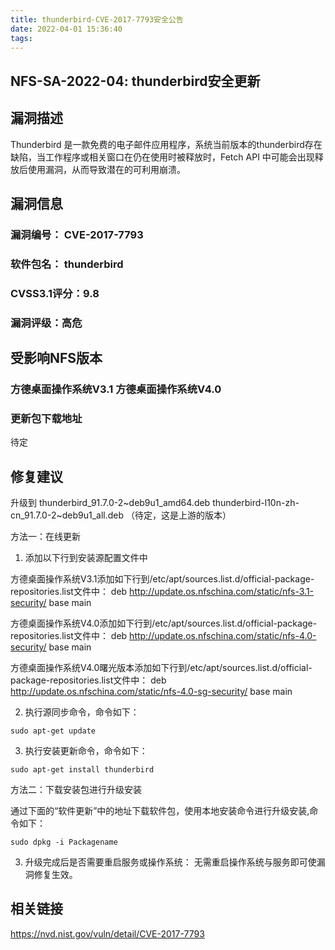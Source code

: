 ```yaml
---
title: thunderbird-CVE-2017-7793安全公告
date: 2022-04-01 15:36:40
tags:
---
```


## NFS-SA-2022-04: thunderbird安全更新

## 漏洞描述

Thunderbird 是一款免费的电子邮件应用程序，系统当前版本的thunderbird存在缺陷，当工作程序或相关窗口在仍在使用时被释放时，Fetch API 中可能会出现释放后使用漏洞，从而导致潜在的可利用崩溃。

## 漏洞信息

###    漏洞编号： CVE-2017-7793

###    软件包名： thunderbird

###    CVSS3.1评分：9.8

###    漏洞评级：高危

## 受影响NFS版本

###    方德桌面操作系统V3.1   方德桌面操作系统V4.0

### 更新包下载地址

待定

## 修复建议

升级到 thunderbird_91.7.0-2~deb9u1_amd64.deb  thunderbird-l10n-zh-cn_91.7.0-2~deb9u1_all.deb （待定，这是上游的版本）

方法一：在线更新

1. 添加以下行到安装源配置文件中

方德桌面操作系统V3.1添加如下行到/etc/apt/sources.list.d/official-package-repositories.list文件中：
deb http://update.os.nfschina.com/static/nfs-3.1-security/ base main

方德桌面操作系统V4.0添加如下行到/etc/apt/sources.list.d/official-package-repositories.list文件中：
deb http://update.os.nfschina.com/static/nfs-4.0-security/ base main

方德桌面操作系统V4.0曙光版本添加如下行到/etc/apt/sources.list.d/official-package-repositories.list文件中：
deb http://update.os.nfschina.com/static/nfs-4.0-sg-security/ base main

2. 执行源同步命令，命令如下：

```
sudo apt-get update
```

3. 执行安装更新命令，命令如下：

```
sudo apt-get install thunderbird
```

方法二：下载安装包进行升级安装

通过下面的“软件更新”中的地址下载软件包，使用本地安装命令进行升级安装,命令如下：

```
sudo dpkg -i Packagename
```

3. 升级完成后是否需要重启服务或操作系统：
   无需重启操作系统与服务即可使漏洞修复生效。

## 相关链接

https://nvd.nist.gov/vuln/detail/CVE-2017-7793
